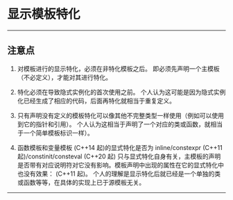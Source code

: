 # 显示模板特化

---

## 注意点

1. 对模板进行的显示特化，必须在非特化模板之后。
即必须先声明一个主模板（不必定义），才能对其进行特化。

2. 特化必须在导致隐式实例化的首次使用之前。
个人认为这可能是因为隐式实例化已经生成了相应的代码，后面再特化就相当于重复定义。

3. 只有声明没有定义的模板特化可以像其他不完整类型一样使用（例如可以使用到它的指针和引用）。
个人认为这相当于声明了一个对应的类或函数，就相当于一个简单模板标识一样）。

4. 函数模板和变量模板 (C++14 起)的显式特化是否为 inline/constexpr (C++11 起)/constinit/consteval (C++20 起) 只与显式特化自身有关，主模板的声明是否带有对应说明符对它没有影响。模板声明中出现的属性在它的显式特化中也没有效果： (C++11 起)。
个人的理解是显示特化后就已经是一个单独的类或函数等等，在具体的实现上已于源模板无关。

---